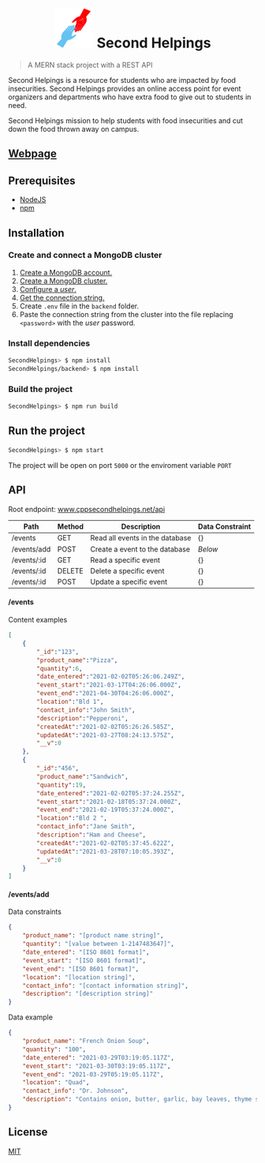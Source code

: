 <h1 align="center">
	<img src="public/logo192.png" width=80px height=80px> Second Helpings
</h1>

> A MERN stack project with a REST API

Second Helpings is a resource for students who are impacted by food insecurities. Second Helpings provides an online access point for event organizers and departments who have extra food to give out to students in need.

Second Helpings mission to help students with food insecurities and cut down the food thrown away on campus.

## [Webpage](http://www.cppsecondhelpings.net "Demo")

## Prerequisites
- [NodeJS](https://nodejs.org/en/ "NodeJS") 
- [npm](https://www.npmjs.com/get-npm "npm") 

## Installation 
### Create and connect a MongoDB cluster
1. [Create a MongoDB account. ](https://docs.mongodb.com/guides/cloud/account/ "Create a MongoDB account ")
2. [Create a MongoDB cluster. ](https://docs.atlas.mongodb.com/tutorial/create-new-cluster/ "Create a MongoDB cluster ")
3. [Configure a *user*. ](https://docs.atlas.mongodb.com/security-add-mongodb-users/ "Configure a user ")
4. [Get the connection string. ](https://docs.mongodb.com/guides/cloud/connectionstring/ "Get the connection string ")
5. Create `.env` file in the `backend` folder.
6. Paste the connection string from the cluster into the file replacing `<password>` with the *user* password. 

### Install dependencies
```bash
SecondHelpings> $ npm install
SecondHelpings/backend> $ npm install
```

### Build the project 
```bash
SecondHelpings> $ npm run build 
```

## Run the project
```bash
SecondHelpings> $ npm start 
```
The project will be open on port `5000` or the enviroment variable `PORT`

## API
Root endpoint: www.cppsecondhelpings.net/api

| Path  | Method  | Description  | Data Constraint |
| ------------ | ------------ | ------------ | ------------ |
| /events  | GET  | Read all events in the database  | {}
| /events/add  | POST  | Create a event to the database  | *Below* |
| /events/:id  | GET  | Read a specific event  | {} |
| /events/:id  | DELETE  | Delete a specific event  | {} |
| /events/:id  | POST  | Update a specific event  | {} |

#### /events
Content examples
```json
[
	{
		"_id":"123",
		"product_name":"Pizza",
		"quantity":6,
		"date_entered":"2021-02-02T05:26:06.249Z",
		"event_start":"2021-03-17T04:26:06.000Z",
		"event_end":"2021-04-30T04:26:06.000Z",
		"location":"Bld 1",
		"contact_info":"John Smith",
		"description":"Pepperoni",
		"createdAt":"2021-02-02T05:26:26.585Z",
		"updatedAt":"2021-03-27T08:24:13.575Z",
		"__v":0
	},
	{
		"_id":"456",
		"product_name":"Sandwich",
		"quantity":19,
		"date_entered":"2021-02-02T05:37:24.255Z",
		"event_start":"2021-02-18T05:37:24.000Z",
		"event_end":"2021-02-19T05:37:24.000Z",
		"location":"Bld 2 ",
		"contact_info":"Jane Smith",
		"description":"Ham and Cheese",
		"createdAt":"2021-02-02T05:37:45.622Z",
		"updatedAt":"2021-03-28T07:10:05.393Z",
		"__v":0
	}
]
```

#### /events/add
Data constraints
```json
{
    "product_name": "[product name string]",
    "quantity": "[value between 1-2147483647]",
    "date_entered": "[ISO 8601 format]",
    "event_start": "[ISO 8601 format]",
    "event_end": "[ISO 8601 format]",
    "location": "[location string]",
    "contact_info": "[contact information string]",
    "description": "[description string]"
}
```
Data example 
```json
{
    "product_name": "French Onion Soup",
    "quantity": "100",
    "date_entered": "2021-03-29T03:19:05.117Z",
    "event_start": "2021-03-30T03:19:05.117Z",
    "event_end": "2021-03-29T05:19:05.117Z",
    "location": "Quad",
    "contact_info": "Dr. Johnson",
    "description": "Contains onion, butter, garlic, bay leaves, thyme sprigs, red win, all-purpose flour, beef broth and Gruyere"
}
```


## License
[MIT](https://github.com/amazingandyyy/mern/blob/master/LICENSE)
